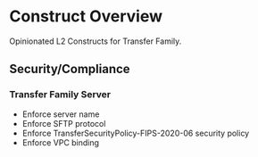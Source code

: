 # Construct Overview

Opinionated L2 Constructs for Transfer Family.

## Security/Compliance

### Transfer Family Server
* Enforce server name
* Enforce SFTP protocol
* Enforce TransferSecurityPolicy-FIPS-2020-06 security policy
* Enforce VPC binding